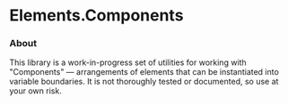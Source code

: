 # Elements.Components

### About
This library is a work-in-progress set of utilities for working with "Components" — arrangements of elements that can be instantiated into variable boundaries. It is not thoroughly tested or documented, so use at your own risk.